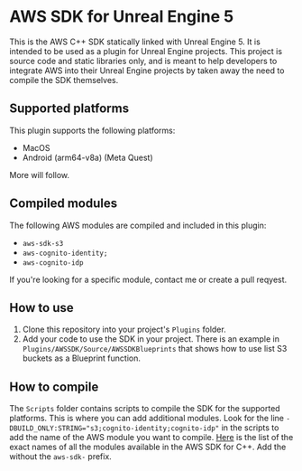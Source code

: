 # AWS SDK for Unreal Engine 5
This is the AWS C++ SDK statically linked with Unreal Engine 5. It is intended to be used as a plugin for Unreal Engine projects.
This project is source code and static libraries only, and is meant to help developers to integrate AWS into their Unreal Engine projects by taken away 
the need to compile the SDK themselves. 

## Supported platforms
This plugin supports the following platforms:
- MacOS
- Android (arm64-v8a) (Meta Quest)

More will follow.

## Compiled modules
The following AWS modules are compiled and included in this plugin:
- `aws-sdk-s3`
- `aws-cognito-identity;`
- `aws-cognito-idp`

If you're looking for a specific module, contact me or create a pull reqyest.

## How to use
1. Clone this repository into your project's `Plugins` folder.
2. Add your code to use the SDK in your project. There is an example in `Plugins/AWSSDK/Source/AWSSDKBlueprints` 
that shows how to use list S3 buckets as a Blueprint function. 

## How to compile
The `Scripts` folder contains scripts to compile the SDK for the supported platforms. This is where you can add 
additional modules. Look for the line `-DBUILD_ONLY:STRING="s3;cognito-identity;cognito-idp"` in the scripts to add
the name of the AWS module you want to compile. [Here](https://github.com/aws/aws-sdk-cpp/tree/main/generated/src) is the 
list of the exact names of all the modules available in the AWS SDK for C++. Add the without the `aws-sdk-` prefix.





